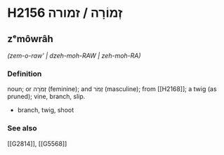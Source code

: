 # H2156 זְמוֹרָה / זמורה

## zᵉmôwrâh

_(zem-o-raw' | dzeh-moh-RAW | zeh-moh-RA)_

### Definition

noun; or זְמֹרָה (feminine); and זְמֹר (masculine); from [[H2168]]; a twig (as pruned); vine, branch, slip.

- branch, twig, shoot
### See also

[[G2814]], [[G5568]]

